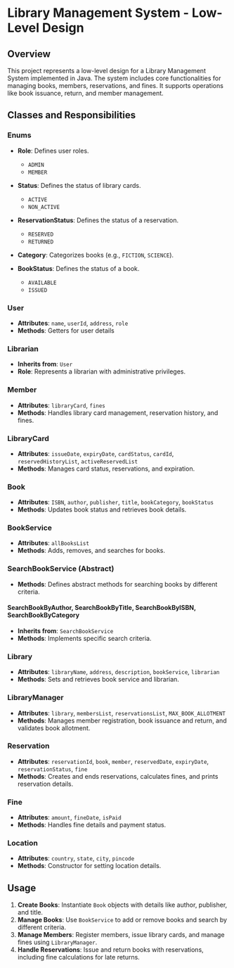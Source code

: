 # Library Management System - Low-Level Design

## Overview

This project represents a low-level design for a Library Management System implemented in Java. The system includes core functionalities for managing books, members, reservations, and fines. It supports operations like book issuance, return, and member management.

## Classes and Responsibilities

### Enums

- **Role**: Defines user roles.
  - `ADMIN`
  - `MEMBER`

- **Status**: Defines the status of library cards.
  - `ACTIVE`
  - `NON_ACTIVE`

- **ReservationStatus**: Defines the status of a reservation.
  - `RESERVED`
  - `RETURNED`

- **Category**: Categorizes books (e.g., `FICTION`, `SCIENCE`).

- **BookStatus**: Defines the status of a book.
  - `AVAILABLE`
  - `ISSUED`

### User

- **Attributes**: `name`, `userId`, `address`, `role`
- **Methods**: Getters for user details

### Librarian

- **Inherits from**: `User`
- **Role**: Represents a librarian with administrative privileges.

### Member

- **Attributes**: `libraryCard`, `fines`
- **Methods**: Handles library card management, reservation history, and fines.

### LibraryCard

- **Attributes**: `issueDate`, `expiryDate`, `cardStatus`, `cardId`, `reservedHistoryList`, `activeReservedList`
- **Methods**: Manages card status, reservations, and expiration.

### Book

- **Attributes**: `ISBN`, `author`, `publisher`, `title`, `bookCategory`, `bookStatus`
- **Methods**: Updates book status and retrieves book details.

### BookService

- **Attributes**: `allBooksList`
- **Methods**: Adds, removes, and searches for books.

### SearchBookService (Abstract)

- **Methods**: Defines abstract methods for searching books by different criteria.

#### SearchBookByAuthor, SearchBookByTitle, SearchBookByISBN, SearchBookByCategory

- **Inherits from**: `SearchBookService`
- **Methods**: Implements specific search criteria.

### Library

- **Attributes**: `libraryName`, `address`, `description`, `bookService`, `librarian`
- **Methods**: Sets and retrieves book service and librarian.

### LibraryManager

- **Attributes**: `library`, `membersList`, `reservationsList`, `MAX_BOOK_ALLOTMENT`
- **Methods**: Manages member registration, book issuance and return, and validates book allotment.

### Reservation

- **Attributes**: `reservationId`, `book`, `member`, `reservedDate`, `expiryDate`, `reservationStatus`, `fine`
- **Methods**: Creates and ends reservations, calculates fines, and prints reservation details.

### Fine

- **Attributes**: `amount`, `fineDate`, `isPaid`
- **Methods**: Handles fine details and payment status.

### Location

- **Attributes**: `country`, `state`, `city`, `pincode`
- **Methods**: Constructor for setting location details.

## Usage

1. **Create Books**: Instantiate `Book` objects with details like author, publisher, and title.
2. **Manage Books**: Use `BookService` to add or remove books and search by different criteria.
3. **Manage Members**: Register members, issue library cards, and manage fines using `LibraryManager`.
4. **Handle Reservations**: Issue and return books with reservations, including fine calculations for late returns.
